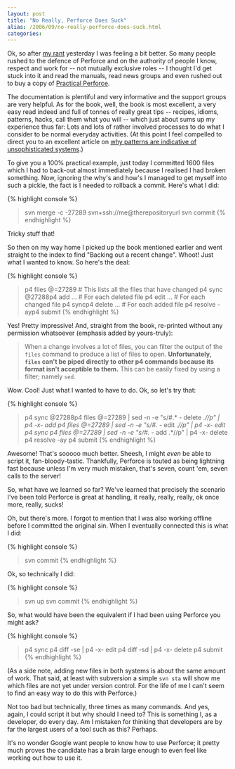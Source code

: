 ```yaml
---
layout: post
title: "No Really, Perforce Does Suck"
alias: /2006/09/no-really-perforce-does-suck.html
categories:
---
```

Ok, so after [my rant](/blog/2006/09/27/perforce-just-a-faster-cvs) yesterday I was feeling a bit better. So many people rushed to the defence of Perforce and on the authority of people I know, respect and work for -- not mutually exclusive roles -- I thought I'd get stuck into it and read the manuals, read news groups and even rushed out to buy a copy of [Practical Perforce](http://www.oreilly.com/catalog/practicalperforce/).

The documentation is plentiful and very informative and the support groups are very helpful. As for the book, well, the book is most excellent, a very easy read indeed and full of tonnes of really great tips -- recipes, idioms, patterns, hacks, call them what you will -- which just about sums up my experience thus far: Lots and lots of rather involved processes to do what I consider to be normal everyday activities. (At this point I feel compelled to direct you to an excellent article on [why patterns are indicative of unsophisticated systems](http://newbabe.pobox.com/~mjd/blog/2006/09/11/).)

To give you a 100% practical example, just today I committed 1600 files which I had to back-out almost immediately because I realised I had broken something. Now, ignoring the why's and how's I managed to get myself into such a pickle, the fact is I needed to rollback a commit. Here's what I did:

{% highlight console %}
> svn merge -c -27289 svn+ssh://me@therepositoryurl
> svn commit
{% endhighlight %}

Tricky stuff that!

So then on my way home I picked up the book mentioned earlier and went straight to the index to find "Backing out a recent change". Whoot! Just what I wanted to know. So here's the deal:

{% highlight console %}
> p4 files @=27289         # This lists all the files that have changed
> p4 sync @27288p4 add ... # For each deleted file
> p4 edit ...              # For each changed file
> p4 syncp4 delete ...     # For each added file
> p4 resolve -ayp4 submit
{% endhighlight %}

Yes! Pretty impressive! And, straight from the book, re-printed without any permission whatsoever (emphasis added by yours-truly):

> When a change involves a lot of files, you can filter the output of the `files` command to produce a list of files to open. **Unfortunately, `files` can't be piped directly to other p4 commands because its format isn't acceptible to them.** This can be easily fixed by using a filter; namely `sed`.

Wow. Cool! Just what I wanted to have to do. Ok, so let's try that:

{% highlight console %}
> p4 sync @27288p4 files @=27289 | sed -n -e "s/#.* - delete .*//p" | p4 -x- add
> p4 files @=27289 | sed -n -e "s/#.* - edit .*//p" | p4 -x- edit
> p4 sync
> p4 files @=27289 | sed -n -e "s/#.* - add .*//p" | p4 -x- delete
> p4 resolve -ay
> p4 submit
{% endhighlight %}

Awesome! That's sooooo much better. Sheesh, I might _even_ be able to script it, fan-bloody-tastic. Thankfully, Perforce is touted as being lightning fast because unless I'm very much mistaken, that's seven, count 'em, seven calls to the server!

So, what have we learned so far? We've learned that precisely the scenario I've been told Perforce is great at handling, it really, really, really, ok once more, really, sucks!

Oh, but there's more. I forgot to mention that I was also working offline before I committed the original sin. When I eventually connected this is what I did:

{% highlight console %}
> svn commit
{% endhighlight %}

Ok, so technically I did:

{% highlight console %}
> svn up
> svn commit
{% endhighlight %}

So, what would have been the equivalent if I had been using Perforce you might ask?

{% highlight console %}
> p4 sync
> p4 diff -se | p4 -x- edit
> p4 diff -sd | p4 -x- delete
> p4 submit
{% endhighlight %}

(As a side note, adding new files in both systems is about the same amount of work. That said, at least with subversion a simple `svn sta` will show me which files are not yet under version control. For the life of me I can't seem to find an easy way to do this with Perforce.)

Not too bad but technically, three times as many commands. And yes, again, I could script it but why should I need to? This is something I, as a developer, do every day. Am I mistaken for thinking that developers are by far the largest users of a tool such as this? Perhaps.

It's no wonder Google want people to know how to use Perforce; it pretty much proves the candidate has a brain large enough to even feel like working out how to use it.
